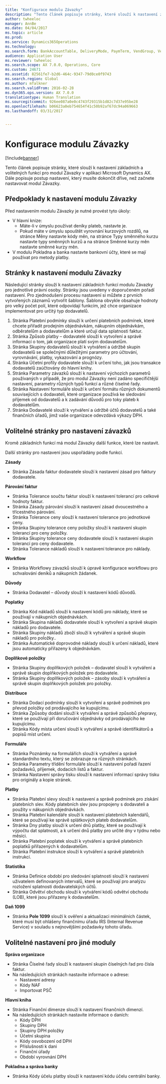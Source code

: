 ```yaml
---
title: "Konfigurace modulu Závazky"
description: "Tento článek popisuje stránky, které slouží k nastavení základních a volitelných funkcí pro modul Závazky v aplikaci Microsoft Dynamics AX. Dále popisuje postup nastavení, který musíte dokončit dříve, než začnete nastavovat modul Závazky."
author: twheeloc
manager: AnnBe
ms.date: 04/04/2017
ms.topic: article
ms.prod: 
ms.service: Dynamics365Operations
ms.technology: 
ms.search.form: BankAccountTable, DeliveryMode, PaymTerm, VendGroup, VendParameters, VendPaymMode, VendTable
audience: Application User
ms.reviewer: twheeloc
ms.search.scope: AX 7.0.0, Operations, Core
ms.custom: 24671
ms.assetid: 82561fe7-b2d6-464c-9347-79d0ce0f9743
ms.search.region: Global
ms.author: mfalkner
ms.search.validFrom: 2016-02-28
ms.dyn365.ops.version: AX 7.0.0
translationtype: Human Translation
ms.sourcegitcommit: 926ee087a0e0c4743f29315b1d82c7d37e95be28
ms.openlocfilehash: b06623a0eb754654f41c50b92af67dc94a069663
ms.lasthandoff: 03/31/2017


---
```


# <a name="configure-accounts-payable"></a>Konfigurace modulu Závazky

[!include[banner](../includes/banner.md)]


Tento článek popisuje stránky, které slouží k nastavení základních a volitelných funkcí pro modul Závazky v aplikaci Microsoft Dynamics AX. Dále popisuje postup nastavení, který musíte dokončit dříve, než začnete nastavovat modul Závazky.

<a name="prerequisites-for-accounts-payable-setup"></a>Předpoklady k nastavení modulu Závazky
----------------------------------------

Před nastavením modulu Závazky je nutné provést tyto úkoly:

-   V hlavní knize:
    -   Máte-li v úmyslu používat deníky plateb, nastavte je.
    -   Pokud máte v úmyslu spouštět vyrovnání kurzových rozdílů, na stránce Měny nastavte kódy měn, na stránce Typy směnného kurzu nastavte typy směnných kurzů a na stránce Směnné kurzy měn nastavte směnné kurzy měn.
-   V modulu Pokladna a banka nastavte bankovní účty, které se mají používat pro metody platby.

## <a name="setup-pages-for-accounts-payable"></a>Stránky k nastavení modulu Závazky

Následující stránky slouží k nastavení základních funkcí modulu Závazky pro jednotlivé právní osoby. Stránky jsou uvedeny v doporučeném pořadí nastavení. Pro zjednodušení procesu nastavení si můžete z prvních vytvořených záznamů vytvořit šablony. Šablona obvykle obsahuje hodnoty pro velký počet polí, které odpovídají funkcím, jež chce organizace implementovat pro určitý typ dodavatelů.
1.  Stránka Platební podmínky slouží k určení platebních podmínek, které chcete přiřadit prodejním objednávkám, nákupním objednávkám, odběratelům a dodavatelům a které určují data splatnosti faktur.
2.  Stránka Způsob platby – dodavatelé slouží k vytvoření a správě informací o tom, jak organizace platí svým dodavatelům.
3.  Stránka Skupiny dodavatelů slouží k vytváření a údržbě skupin dodavatelů se společnými důležitými parametry pro účtování, vyrovnávání, platby, vykazování a prognózy.
4.  Stránka Účetní profily dodavatele slouží k určení toho, jak jsou transakce dodavatelů zaúčtovány do hlavní knihy.
5.  Stránka Parametry závazků slouží k nastavení výchozích parametrů používaných v případě, že pro modul Závazky není zadáno specifičtější nastavení, parametry různých typů funkcí a různé číselné řady.
6.  Stránka Nastavení formuláře slouží k určení formátu různých dokumentů souvisejících s dodavateli, které organizace používá ke sledování příjemek od dodavatelů a k zadávání důvodů pro toky plateb k dodavatelům.
7.  Stránka Dodavatelé slouží k vytváření a údržbě účtů dodavatelů a také finančních úřadů, jimž vaše organizace odevzdává výkazy DPH.

## <a name="optional-setup-pages-for-accounts-payable"></a>Volitelné stránky pro nastavení závazků
Kromě základních funkcí má modul Závazky další funkce, které lze nastavit.

Další stránky pro nastavení jsou uspořádány podle funkcí.

**Zásady**
-   Stránka Zásada faktur dodavatele slouží k nastavení zásad pro faktury dodavatele.

**Párování faktur**

-   Stránka Tolerance součtu faktur slouží k nastavení tolerancí pro celkové hodnoty faktur.
-   Stránka Zásady párování slouží k nastavení zásad dvoucestného a třícestného párování.
-   Stránka Tolerance ceny slouží k nastavení tolerance pro jednotkové ceny.
-   Stránka Skupiny tolerance ceny položky slouží k nastavení skupin tolerancí pro ceny položky.
-   Stránka Skupiny tolerance ceny dodavatele slouží k nastavení skupin tolerancí pro ceny dodavatele.
-   Stránka Tolerance nákladů slouží k nastavení tolerance pro náklady.

**Workflow**

-   Stránka Workflowy závazků slouží k úpravě konfigurace workflowu pro schvalování deníků a nákupních žádanek.

**Důvody**

-   Stránka Dodavatel – důvody slouží k nastavení kódů důvodů.

**Poplatky**

-   Stránka Kód nákladů slouží k nastavení kódů pro náklady, které se používají v nákupních objednávkách.
-   Stránka Skupina nákladů dodavatele slouží k vytvoření a správě skupin nákladů pro dodavatele.
-   Stránka Skupiny nákladů zboží slouží k vytváření a správě skupin nákladů pro položky..
-   Stránka Automatické doprovodné náklady slouží k určení nákladů, které jsou automaticky přiřazeny k objednávkám.

**Doplňkové položky**

-   Stránka Skupiny doplňkových položek – dodavatel slouží k vytváření a správě skupin doplňkových položek pro dodavatele.
-   Stránka Skupiny doplňkových položek – zásoby slouží k vytváření a správě skupin doplňkových položek pro položky.

**Distribuce**

-   Stránka Dodací podmínky slouží k vytvoření a správě podmínek pro převod položky od prodávajícího ke kupujícímu.
-   Stránka Způsoby dodání slouží k vytváření a správě způsobů přepravy, které se používají při doručování objednávky od prodávajícího ke kupujícímu.
-   Stránka Kódy místa určení slouží k vytváření a správě identifikátorů a popisů míst určení.

**Formuláře**

-   Stránka Poznámky na formulářích slouží k vytváření a správě standardního textu, který se zobrazuje na různých stránkách.
-   Stránka Parametry třídění formuláře slouží k nastavení pořadí řazení požadavků, příjemek, dodacích listů a faktur.
-   Stránka Nastavení správy tisku slouží k nastavení informací správy tisku pro originály a kopie stránek.

**Platby**

-   Stránka Platební slevy slouží k nastavení a správě podmínek pro získání platebních slev. Kódy platebních slev jsou propojeny s dodavateli a použity v nákupních objednávkách.
-   Stránka Platební kalendáře slouží k nastavení platebních kalendářů, které se používají ke správě splátkových plateb dodavatelům.
-   Stránka Dny platby slouží k určení dnů platby, které se používají k výpočtu dat splatnosti, a k určení dnů platby pro určité dny v týdnu nebo měsíci.
-   Stránka Platební poplatek slouží k vytváření a správě platebních poplatků přiřazených k dodavatelům.
-   Stránka Platební instrukce slouží k vytváření a správě platebních instrukcí.

**Statistika**

-   Stránka Definice období pro sledování splatnosti slouží k nastavení uživatelem definovaných intervalů, které se používají pro analýzu rozložení splatnosti dodavatelských účtů.
-   Stránka Odvětví obchodu slouží k vytváření kódů odvětví obchodu (LOB), které jsou přiřazeny k dodavatelům.

**Daň 1099**

-   Stránka **Pole 1099** slouží k ověření a aktualizaci minimálních částek, které musí být ohlášeny finančnímu úřadu IRS (Internal Revenue Service) v souladu s nejnovějšími požadavky tohoto úřadu.

## <a name="optional-setup-for-other-modules"></a>**Volitelné nastavení pro jiné moduly**
**Správa organizace**

-   Stránka Číselné řady slouží k nastavení skupin číselných řad pro čísla faktur.
-   Na následujících stránkách nastavíte informace o adrese:
    -   Nastavení adresy
    -   Kódy NAF
    -   Importovat PSČ

**Hlavní kniha**

-   Stránka Finanční dimenze slouží k nastavení finančních dimenzí.
-   Na následujících stránkách nastavíte informace o daních:
    -   Kódy DPH
    -   Skupiny DPH
    -   Skupiny DPH položky
    -   Účetní skupina
    -   Kódy osvobození od DPH
    -   Příslušnosti k dani
    -   Finanční úřady
    -   Období vyrovnání DPH

**Pokladna a správa banky**

-   Stránka Kódy účelu platby slouží k nastavení kódu účelu centrální banky.






